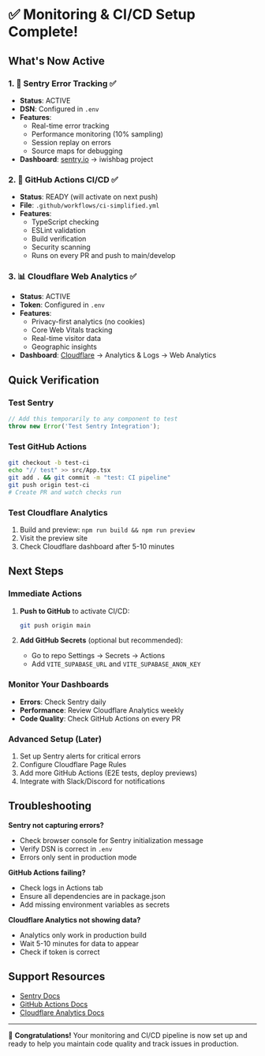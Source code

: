 # ✅ Monitoring & CI/CD Setup Complete!

## What's Now Active

### 1. 🚨 **Sentry Error Tracking** ✅
- **Status**: ACTIVE
- **DSN**: Configured in `.env`
- **Features**:
  - Real-time error tracking
  - Performance monitoring (10% sampling)
  - Session replay on errors
  - Source maps for debugging
- **Dashboard**: [sentry.io](https://sentry.io) → iwishbag project

### 2. 🔄 **GitHub Actions CI/CD** ✅
- **Status**: READY (will activate on next push)
- **File**: `.github/workflows/ci-simplified.yml`
- **Features**:
  - TypeScript checking
  - ESLint validation
  - Build verification
  - Security scanning
  - Runs on every PR and push to main/develop

### 3. 📊 **Cloudflare Web Analytics** ✅
- **Status**: ACTIVE
- **Token**: Configured in `.env`
- **Features**:
  - Privacy-first analytics (no cookies)
  - Core Web Vitals tracking
  - Real-time visitor data
  - Geographic insights
- **Dashboard**: [Cloudflare](https://dash.cloudflare.com) → Analytics & Logs → Web Analytics

## Quick Verification

### Test Sentry
```javascript
// Add this temporarily to any component to test
throw new Error('Test Sentry Integration');
```

### Test GitHub Actions
```bash
git checkout -b test-ci
echo "// test" >> src/App.tsx
git add . && git commit -m "test: CI pipeline"
git push origin test-ci
# Create PR and watch checks run
```

### Test Cloudflare Analytics
1. Build and preview: `npm run build && npm run preview`
2. Visit the preview site
3. Check Cloudflare dashboard after 5-10 minutes

## Next Steps

### Immediate Actions
1. **Push to GitHub** to activate CI/CD:
   ```bash
   git push origin main
   ```

2. **Add GitHub Secrets** (optional but recommended):
   - Go to repo Settings → Secrets → Actions
   - Add `VITE_SUPABASE_URL` and `VITE_SUPABASE_ANON_KEY`

### Monitor Your Dashboards
- **Errors**: Check Sentry daily
- **Performance**: Review Cloudflare Analytics weekly
- **Code Quality**: Check GitHub Actions on every PR

### Advanced Setup (Later)
1. Set up Sentry alerts for critical errors
2. Configure Cloudflare Page Rules
3. Add more GitHub Actions (E2E tests, deploy previews)
4. Integrate with Slack/Discord for notifications

## Troubleshooting

**Sentry not capturing errors?**
- Check browser console for Sentry initialization message
- Verify DSN is correct in `.env`
- Errors only sent in production mode

**GitHub Actions failing?**
- Check logs in Actions tab
- Ensure all dependencies are in package.json
- Add missing environment variables as secrets

**Cloudflare Analytics not showing data?**
- Analytics only work in production build
- Wait 5-10 minutes for data to appear
- Check if token is correct

## Support Resources
- [Sentry Docs](https://docs.sentry.io/platforms/javascript/guides/react/)
- [GitHub Actions Docs](https://docs.github.com/en/actions)
- [Cloudflare Analytics Docs](https://developers.cloudflare.com/analytics/web-analytics/)

---

🎉 **Congratulations!** Your monitoring and CI/CD pipeline is now set up and ready to help you maintain code quality and track issues in production.